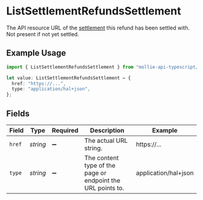 # ListSettlementRefundsSettlement

The API resource URL of the [settlement](get-settlement) this refund has been settled with. Not present if not yet settled.

## Example Usage

```typescript
import { ListSettlementRefundsSettlement } from "mollie-api-typescript/models/operations";

let value: ListSettlementRefundsSettlement = {
  href: "https://...",
  type: "application/hal+json",
};
```

## Fields

| Field                                                       | Type                                                        | Required                                                    | Description                                                 | Example                                                     |
| ----------------------------------------------------------- | ----------------------------------------------------------- | ----------------------------------------------------------- | ----------------------------------------------------------- | ----------------------------------------------------------- |
| `href`                                                      | *string*                                                    | :heavy_minus_sign:                                          | The actual URL string.                                      | https://...                                                 |
| `type`                                                      | *string*                                                    | :heavy_minus_sign:                                          | The content type of the page or endpoint the URL points to. | application/hal+json                                        |